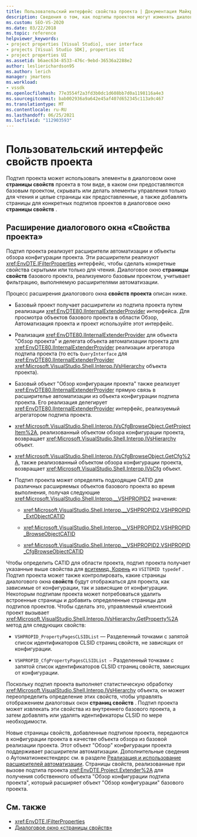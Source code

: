 ```yaml
---
title: Пользовательский интерфейс свойства проекта | Документация Майкрософт
description: Сведения о том, как подтипы проектов могут изменять диалоговое окно страницы свойств проекта, как указано в базовом проекте.
ms.custom: SEO-VS-2020
ms.date: 03/22/2018
ms.topic: reference
helpviewer_keywords:
- project properties [Visual Studio], user interface
- projects [Visual Studio SDK], properties UI
- project properties UI
ms.assetid: b6aec634-8533-476c-9ebd-36536a2288e2
author: leslierichardson95
ms.author: lerich
manager: jmartens
ms.workload:
- vssdk
ms.openlocfilehash: 77e3554f2a3fd3b0dc1d608bb7d0a1198116a4e3
ms.sourcegitcommit: bab002936a9a642e45af407d652345c113a9c467
ms.translationtype: MT
ms.contentlocale: ru-RU
ms.lasthandoff: 06/25/2021
ms.locfileid: "112903593"
---
```

# <a name="project-property-user-interface"></a>Пользовательский интерфейс свойств проекта

Подтип проекта может использовать элементы в диалоговом окне **страницы свойств** проекта в том виде, в каком они предоставляются базовым проектом, скрывать или делать элементы управления только для чтения и целые страницы как предоставленные, а также добавлять страницы для конкретных подтипов проектов в диалоговое окно **страницы свойств** .

## <a name="extending-the-project-property-dialog-box"></a>Расширение диалогового окна «Свойства проекта»

Подтип проекта реализует расширители автоматизации и объекты обзора конфигурации проекта. Эти расширители реализуют <xref:EnvDTE.IFilterProperties> интерфейс, чтобы сделать конкретные свойства скрытыми или только для чтения. Диалоговое окно **страницы свойств** базового проекта, реализуемого базовым проектом, учитывает фильтрацию, выполняемую расширителями автоматизации.

Процесс расширения диалогового окна **свойств проекта** описан ниже.

- Базовый проект получает расширители из подтипа проекта путем реализации <xref:EnvDTE80.IInternalExtenderProvider> интерфейса. Для просмотра объектов базового проекта в области Обзор, Автоматизация проекта и проект используйте этот интерфейс.

- Реализация <xref:EnvDTE80.IInternalExtenderProvider> для объекта "Обзор проекта" и делегата объекта автоматизации проекта для <xref:EnvDTE80.IInternalExtenderProvider> реализации агрегатора подтипа проекта (то есть `QueryInterface` для <xref:EnvDTE80.IInternalExtenderProvider> <xref:Microsoft.VisualStudio.Shell.Interop.IVsHierarchy> объекта проекта).

- Базовый объект "Обзор конфигурации проекта" также реализует <xref:EnvDTE80.IInternalExtenderProvider> прямую связь в расширителье автоматизации из объекта конфигурации подтипа проекта. Его реализация делегирует <xref:EnvDTE80.IInternalExtenderProvider> интерфейс, реализуемый агрегатором подтипа проекта.

- <xref:Microsoft.VisualStudio.Shell.Interop.IVsCfgBrowseObject.GetProjectItem%2A>, реализованный объектом обзора конфигурации проекта, возвращает <xref:Microsoft.VisualStudio.Shell.Interop.IVsHierarchy> объект.

- <xref:Microsoft.VisualStudio.Shell.Interop.IVsCfgBrowseObject.GetCfg%2A>, также реализованный объектом обзора конфигурации проекта, возвращает <xref:Microsoft.VisualStudio.Shell.Interop.IVsCfg> объект.

- Подтип проекта может определять подходящие CATID для различных расширяемых объектов базового проекта во время выполнения, получая следующие <xref:Microsoft.VisualStudio.Shell.Interop.__VSHPROPID2> значения:

  - <xref:Microsoft.VisualStudio.Shell.Interop.__VSHPROPID2.VSHPROPID_ExtObjectCATID>

  - <xref:Microsoft.VisualStudio.Shell.Interop.__VSHPROPID2.VSHPROPID_BrowseObjectCATID>

  - <xref:Microsoft.VisualStudio.Shell.Interop.__VSHPROPID2.VSHPROPID_CfgBrowseObjectCATID>

Чтобы определить CATID для области проекта, подтип проекта получает указанные выше свойства для [вситемид. Корень](<xref:Microsoft.VisualStudio.VSConstants.VSITEMID#Microsoft_VisualStudio_VSConstants_VSITEMID_Root>) из `VSITEMID typedef` . Подтип проекта может также контролировать, какие страницы диалогового окна **свойств** будут отображаться для проекта, как зависимые от конфигурации, так и зависящие от конфигурации. Некоторым подтипам проекта может потребоваться удалить встроенные страницы и добавить определенные страницы для подтипов проектов. Чтобы сделать это, управляемый клиентский проект вызывает <xref:Microsoft.VisualStudio.Shell.Interop.IVsHierarchy.GetProperty%2A> метод для следующих свойств:

- `VSHPROPID_PropertyPagesCLSIDList` — Разделенный точками с запятой список идентификаторов CLSID страниц свойств, не зависящих от конфигурации.

- `VSHPROPID_CfgPropertyPagesCLSIDList —` Разделенный точками с запятой список идентификаторов CLSID страниц свойств, зависящих от конфигурации.

Поскольку подтип проекта выполняет статистическую обработку <xref:Microsoft.VisualStudio.Shell.Interop.IVsHierarchy> объекта, он может переопределить определение этих свойств, чтобы управлять отображением диалоговых окон **страниц свойств** . Подтип проекта может извлекать эти свойства из внутреннего базового проекта, а затем добавлять или удалять идентификаторы CLSID по мере необходимости.

Новые страницы свойств, добавленные подтипом проекта, передаются в конфигурации проекта в качестве объекта обзора из базовой реализации проекта. Этот объект "Обзор" конфигурации проекта поддерживает расширители автоматизации. Дополнительные сведения о Аутоматионекстендерс см. в разделе [Реализация и использование расширителей автоматизации](/previous-versions/0y92k2w2(v=vs.140)). Страницы свойств, реализованные при вызове подтипа проекта <xref:EnvDTE.Project.Extender%2A> для получения собственного объекта "Обзор конфигурации подтипа проекта", который расширяет объект "Обзор конфигурации" базового проекта.

## <a name="see-also"></a>См. также

- <xref:EnvDTE.IFilterProperties>
- [Диалоговое окно «страницы свойств»](/previous-versions/visualstudio/visual-studio-2010/as5chysf(v=vs.100))